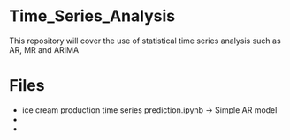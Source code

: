 # Time_Series_Analysis
This repository will cover the use of statistical time series analysis such as AR, MR and ARIMA <br>

# Files
- ice cream production time series prediction.ipynb -> Simple AR model
-
- 
